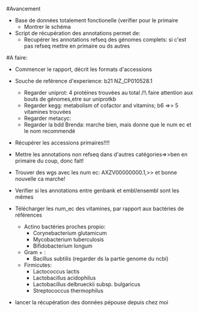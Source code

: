 #Avancement
- Base de données totalement fonctionelle (verifier pour le primaire
    - Montrer le schéma
- Script de récupération des annotations permet de:
    - Recupérer les annotations refseq des génomes complets: si c'est pas refseq mettre en primaire ou ds autres



#A faire:
- Commencer le rapport, décrit les formats d'accessions

- Souche de reférence d'experience: b21 NZ_CP010528.1
    - Regarder uniprot: 4 protéines trouvées au total /!\ faire attention aux bouts de génomes,etre sur uniprotkb
    - Regarder kegg: metabolism of cofactor and vitamins; b6 =>> 5 vitamines trouvées
    - Regarder metacyc: 
    - Regarder la bdd Brenda: marche bien, mais donne que le num ec et le nom recommendé
    
- Récupérer les accessions primaires!!!!
- Mettre les annotations non refseq dans d'autres catégories=>>ben en primaire du coup, donc fait!
- Trouver des wgs avec les num ec: AXZV00000000.1,>> et bonne nouvelle ca marche!
- Verifier si les annotations entre genbank et embl/ensembl sont les mêmes


- Télécharger les num_ec des vitamines, par rapport aux bactéries de références
    - Actino bactéries proches propio:
        - Corynebacterium glutamicum
        - Mycobacterium tuberculosis
        - Bifidobacterium longum
    - Gram + :
        - Bacillus subtilis (regarder ds la partie genome du ncbi)
    - Firmicutes:
        - Lactococcus lactis
        - Lactobacillus acidophilus
        - Lactobacillus delbrueckii subsp. bulgaricus
        - Streptococcus thermophilus
        
- lancer la récupération des données pépouse depuis chez moi


